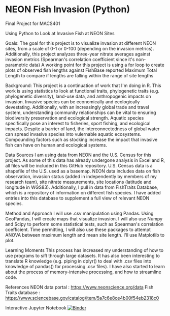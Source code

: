 # NEON Fish Invasion (Python)
Final Project for MACS401

Using Python to Look at Invasive Fish at NEON Sites

Goals:
	The goal for this project is to visualize invasion at different NEON sites, from a scale of 0-1 or 0-100 (depending on the invasion metrics). 
Additionally, this project analyzes three-year nitrate averages against invasion metrics (Spearman's correlation coefficient since it's non-parametric data)
A working point for this project is using a for loop to create plots of observed fish lengths against FishBase reported Maximum Total Length to compare if lengths are falling within the range of site lengths

Background:
	This project is a continuation of work that I'm doing in R. This work is using statistics to look at functional traits, phylogenetic traits (e.g. phylogenetic diversity), land-use data, and anthropogenic impacts on invasion. Invasive species can be economically and ecologically devestating. Additionally, with an increasingly global trade and travel system, understanding community relationships can be vital to ensuring biodiversity preservation and ecological strength. Aquatic species specifically pose an interest to fisheries, sport fishing, and ecological impacts. Despite a barrier of land, the interconnectedness of global water can spread invasive species into vulernable aquatic ecosystems. Compounding factors such as stocking increase the impact that invasive fish can have on human and ecological systems. 

Data Sources
	I am using data from NEON and the U.S. Census for this project. As some of this data has already undergone analysis in Excel and R, all files will be included in this GitHub repository. U.S. Census data is a shapefile of the U.S. used as a basemap. NEON data includes data on fish observation, invasion status (added in independently by members of my research team), site nitrate measurements, site locations (latitude and longitude in WGS83). Additionally, I pull in data from FishTraits Database, which is a repository of information on different fish species. I have added entries into this database to supplement a full view of relevant NEON species.

Method and Approach
	I will use .csv manipulation using Pandas. Using GeoPandas, I will create maps that visualize invasion. I will also use Numpy and Scipy to perform some statistical tests, such as Spearman's correlation coefficient. Time permitting, I will also use these packages to attempt ANOVA between maximum length and mean site length. I'll use Matplotlib to plot. 

Learning Moments
	This process has increased my understanding of how to use programs to sift through large datasets. It has also been interesting to translate R knowledge (e.g. piping in dplyr() to deal with .csv files into knowledge of pandas() for processing .csv files). I have also started to learn about the process of memory-intensive processing, and how to streamline code.

References
NEON data portal : https://www.neonscience.org/data 
Fish Traits database : https://www.sciencebase.gov/catalog/item/5a7c6e8ce4b00f54eb2318c0 


Interactive Jupyter Notebook
[![Binder](https://mybinder.org/badge_logo.svg)](https://mybinder.org/v2/gh/bdubs4/MACS401_EODA_final/HEAD)

